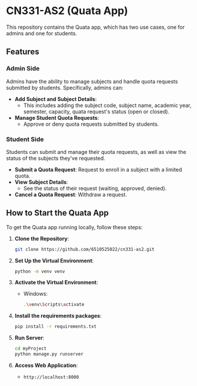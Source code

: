 # CN331-AS2 (Quata App)

This repository contains the Quata app, which has two use cases, one for admins and one for students.

## Features

### Admin Side
Admins have the ability to manage subjects and handle quota requests submitted by students. Specifically, admins can:
- **Add Subject and Subject Details**:
  - This includes adding the subject code, subject name, academic year, semester, capacity, quata request's status (open or closed).
- **Manage Student Quota Requests**:
  - Approve or deny quota requests submitted by students.

### Student Side
Students can submit and manage their quota requests, as well as view the status of the subjects they’ve requested.
- **Submit a Quota Request**: Request to enroll in a subject with a limited quota.
- **View Subject Details**:
  - See the status of their request (waiting, approved, denied).
- **Cancel a Quota Request**: Withdraw a request.

## How to Start the Quata App

To get the Quata app running locally, follow these steps:

1. **Clone the Repository**:
     ```bash
     git clone https://github.com/6510525022/cn331-as2.git
     ```

2. **Set Up the Virtual Environment**:
     ```bash
     python -m venv venv
     ```

3. **Activate the Virtual Environment**:
     - Windows:
       ```bash
       .\venv\Scripts\activate
       ```

4. **Install the requirements packages**:
     ```bash
     pip install -r requirements.txt
     ```

5. **Run Server**:
     ```bash
     cd myProject
     python manage.py runserver
     ```

6. **Access Web Application**:
   - `http://localhost:8000`

